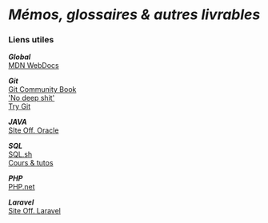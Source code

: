 
# _Mémos, glossaires & autres livrables_




### Liens utiles

**_Global_**  
[MDN WebDocs](https://developer.mozilla.org/fr/)  

**_Git_**  
[Git Community Book](http://book.git-scm.com/fr)  
['No deep shit'](http://rogerdudler.github.io/git-guide/index.fr.html)  
[Try Git](https://try.github.io/)  

**_JAVA_**  
[SIte Off. Oracle](https://java.com/fr/download/faq/helpful_concepts.xml)

**_SQL_**  
[SQL.sh](http://sql.sh/)  
[Cours & tutos](http://laurent-audibert.developpez.com/Cours-BD/?page=conception-des-bases-de-donnees-modele-a#L2-2-1)  

**_PHP_**  
[PHP.net](http://php.net/manual/fr/)  

**_Laravel_**  
[Site Off. Laravel](https://laravel.com/)  